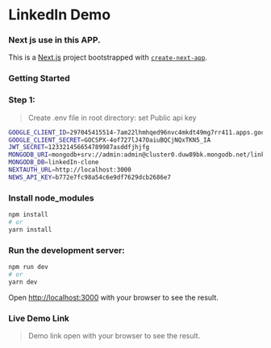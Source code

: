 # LinkedIn Demo

### Next js use in this APP.

This is a [Next.js](https://nextjs.org/) project bootstrapped with [`create-next-app`](https://github.com/vercel/next.js/tree/canary/packages/create-next-app).

### Getting Started

### Step 1:

> Create .env file in root directory:
> set Public api key

```bash
GOOGLE_CLIENT_ID=297045415514-7am22lhmhqed96nvc4mkdt49mg7rr411.apps.googleusercontent.com
GOOGLE_CLIENT_SECRET=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
JWT_SECRET=123321456654789987asddfjhjfg
MONGODB_URI=mongodb+srv://admin:admin@cluster0.duw89bk.mongodb.net/linkedIn-clone?retryWrites=true&w=majority
MONGODB_DB=linkedIn-clone
NEXTAUTH_URL=http://localhost:3000
NEWS_API_KEY=b772e7fc98a54c6e9df7629dcb2686e7
```

### Install node_modules

```bash
npm install
# or
yarn install
```

### Run the development server:

```bash
npm run dev
# or
yarn dev
```

Open [http://localhost:3000](http://localhost:3000) with your browser to see the result.

### Live Demo Link

> Demo link
> open []() with your browser to see the result.

